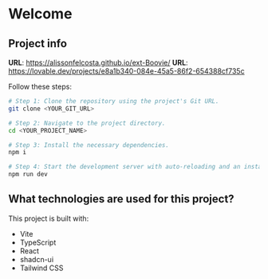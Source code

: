 # Welcome

## Project info

**URL**: https://alissonfelcosta.github.io/ext-Boovie/
**URL**: https://lovable.dev/projects/e8a1b340-084e-45a5-86f2-654388cf735c

Follow these steps:

```sh
# Step 1: Clone the repository using the project's Git URL.
git clone <YOUR_GIT_URL>

# Step 2: Navigate to the project directory.
cd <YOUR_PROJECT_NAME>

# Step 3: Install the necessary dependencies.
npm i

# Step 4: Start the development server with auto-reloading and an instant preview.
npm run dev
```

## What technologies are used for this project?

This project is built with:

- Vite
- TypeScript
- React
- shadcn-ui
- Tailwind CSS

